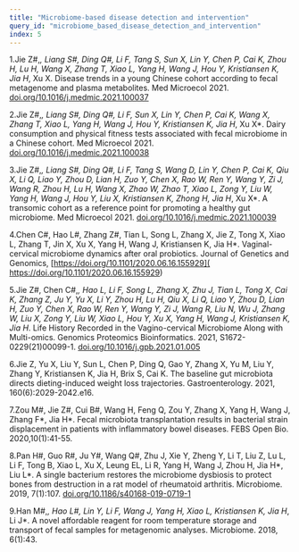 ```yaml
---
title: "Microbiome-based disease detection and intervention"
query_id: "microbiome_based_disease_detection_and_intervention"
index: 5
---
```


1.Jie Z#,*, Liang S#, Ding Q#, Li F, Tang S, Sun X, Lin Y, Chen P, Cai K, Zhou H, Lu H, Wang X, Zhang T, Xiao L, Yang H, Wang J, Hou Y, Kristiansen K, Jia H*, Xu X. Disease trends in a young Chinese cohort according to fecal metagenome and plasma metabolites. Med Microecol 2021. [doi.org/10.1016/j.medmic.2021.100037](https://www.doi.org/10.1016/j.medmic.2021.100037)

2.Jie Z#,*, Liang S#, Ding Q#, Li F, Sun X, Lin Y, Chen P, Cai K, Wang X, Zhang T, Xiao L, Yang H, Wang J, Hou Y, Kristiansen K, Jia H*, Xu X*. Dairy consumption and physical fitness tests associated with fecal microbiome in a Chinese cohort. Med Microecol 2021. [doi.org/10.1016/j.medmic.2021.100038](https://doi.org/10.1016/j.medmic.2021.100038)

3.Jie Z#,*, Liang S#, Ding Q#, Li F, Tang S, Wang D, Lin Y, Chen P, Cai K, Qiu X, Li Q, Liao Y, Zhou D, Lian H, Zuo Y, Chen X, Rao W, Ren Y, Wang Y, Zi J, Wang R, Zhou H, Lu H, Wang X, Zhao W, Zhao T, Xiao L, Zong Y, Liu W, Yang H, Wang J, Hou Y, Liu X, Kristiansen K, Zhong H, Jia H*, Xu X*. A transomic cohort as a reference point for promoting a healthy gut microbiome. Med Microecol 2021. [doi.org/10.1016/j.medmic.2021.100039](https://doi.org/10.1016/j.medmic.2021.100039)

4.Chen C#, Hao L#, Zhang Z#, Tian L, Song L, Zhang X, Jie Z, Tong X, Xiao L, Zhang T, Jin X, Xu X, Yang H, Wang J, Kristiansen K, Jia H*. Vaginal-cervical microbiome dynamics after oral probiotics. Journal of Genetics and Genomics, [https://doi.org/10.1101/2020.06.16.155929]( https://doi.org/10.1101/2020.06.16.155929)

5.Jie Z#, Chen C#,*, Hao L, Li F, Song L, Zhang X, Zhu J, Tian L, Tong X, Cai K, Zhang Z, Ju Y, Yu X, Li Y, Zhou H, Lu H, Qiu X, Li Q, Liao Y, Zhou D, Lian H, Zuo Y, Chen X, Rao W, Ren Y, Wang Y, Zi J, Wang R, Liu N, Wu J, Zhang W, Liu X, Zong Y, Liu W, Xiao L, Hou Y, Xu X, Yang H, Wang J, Kristiansen K, Jia H*. Life History Recorded in the Vagino-cervical Microbiome Along with Multi-omics. Genomics Proteomics Bioinformatics. 2021, S1672-0229(21)00099-1. [doi.org/10.1016/j.gpb.2021.01.005](https://www.doi.org/10.1016/j.gpb.2021.01.005)

6.Jie Z, Yu X, Liu Y, Sun L, Chen P, Ding Q, Gao Y, Zhang X, Yu M, Liu Y, Zhang Y, Kristiansen K, Jia H, Brix S, Cai K. The baseline gut microbiota directs dieting-induced weight loss trajectories. Gastroenterology. 2021, 160(6):2029-2042.e16.

7.Zou M#, Jie Z#, Cui B#, Wang H, Feng Q, Zou Y, Zhang X, Yang H, Wang J, Zhang F*, Jia H*. Fecal microbiota transplantation results in bacterial strain displacement in patients with inflammatory bowel diseases. FEBS Open Bio. 2020,10(1):41-55.

8.Pan H#, Guo R#, Ju Y#, Wang Q#, Zhu J, Xie Y, Zheng Y, Li T, Liu Z, Lu L, Li F, Tong B, Xiao L, Xu X, Leung EL, Li R, Yang H, Wang J, Zhou H, Jia H*, Liu L*. A single bacterium restores the microbiome dysbiosis to protect bones from destruction in a rat model of rheumatoid arthritis. Microbiome. 2019, 7(1):107. [doi.org/10.1186/s40168-019-0719-1](https://doi.org/10.1186/s40168-019-0719-1)

9.Han M#,*, Hao L#, Lin Y, Li F, Wang J, Yang H, Xiao L, Kristiansen K, Jia H*, Li J*. A novel affordable reagent for room temperature storage and transport of fecal samples for metagenomic analyses. Microbiome. 2018, 6(1):43.